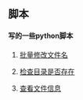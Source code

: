 ## 脚本

#### 写的一些python脚本

1. [批量修改文件名](https://github.com/Flykun/script/blob/master/modify_filename.py)

2. [检查目录是否存在](https://github.com/Flykun/script/blob/master/dir_test.py)

3. [查看文件信息](https://github.com/Flykun/script/blob/master/fileinfo.py)

   ​